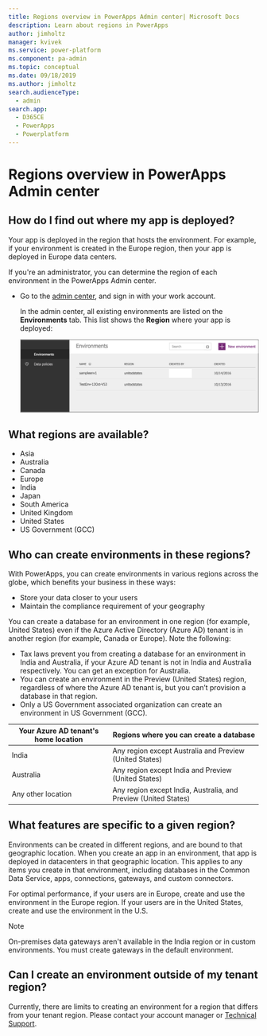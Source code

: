 ```yaml
---
title: Regions overview in PowerApps Admin center| Microsoft Docs
description: Learn about regions in PowerApps
author: jimholtz
manager: kvivek
ms.service: power-platform
ms.component: pa-admin
ms.topic: conceptual
ms.date: 09/18/2019
ms.author: jimholtz
search.audienceType: 
  - admin
search.app: 
  - D365CE
  - PowerApps
  - Powerplatform
---
```


# Regions overview in PowerApps Admin center

## How do I find out where my app is deployed?

Your app is deployed in the region that hosts the environment. For example, if your environment is created in the Europe region, then your app is deployed in Europe data centers.

If you're an administrator, you can determine the region of each environment in the PowerApps Admin center.

- Go to the [admin center](https://admin.powerapps.com), and sign in with your work account.
  
    In the admin center, all existing environments are listed on the **Environments** tab. This list shows the **Region** where your app is deployed:
  
   ![Environments tab](./media/regions-overview/environment-list.png)

## What regions are available?

- Asia
- Australia
- Canada
- Europe
- India
- Japan
- South America
- United Kingdom
- United States
- US Government (GCC)

## Who can create environments in these regions?

With PowerApps, you can create environments in various regions across the globe, which benefits your business in these ways:

- Store your data closer to your users
- Maintain the compliance requirement of your geography

You can create a database for an environment in one region (for example, United States) even if the Azure Active Directory (Azure AD) tenant is in another region (for example, Canada or Europe). Note the following:

- Tax laws prevent you from creating a database for an environment in India and Australia, if your Azure AD tenant is not in India and Australia respectively. You can get an exception for Australia.
- You can create an environment in the Preview (United States) region, regardless of where the Azure AD tenant is, but you can’t provision a database in that region.
- Only a US Government associated organization can create an environment in US Government (GCC).

|Your Azure AD tenant's home location  |Regions where you can create a database  |
|---------|---------|
|India     | Any region except Australia and Preview (United States)        |
|Australia     | Any region except India and Preview (United States)           |
|Any other location     | Any region except India, Australia, and Preview (United States)           |


## What features are specific to a given region?

Environments can be created in different regions, and are bound to that geographic location. When you create an app in an environment, that app is deployed in datacenters in that geographic location. This applies to any items you create in that environment, including  databases in the Common Data Service, apps, connections, gateways, and custom connectors.

For optimal performance, if your users are in Europe, create and use the environment in the Europe region. If your users are in the United States, create and use the environment in the U.S.

> [!NOTE]
> On-premises data gateways aren't available in the India region or in custom environments. You must create gateways in the default environment.

## Can I create an environment outside of my tenant region?

Currently, there are limits to creating an environment for a region that differs from your tenant region. Please contact your account manager or [Technical Support](get-help-support.md).